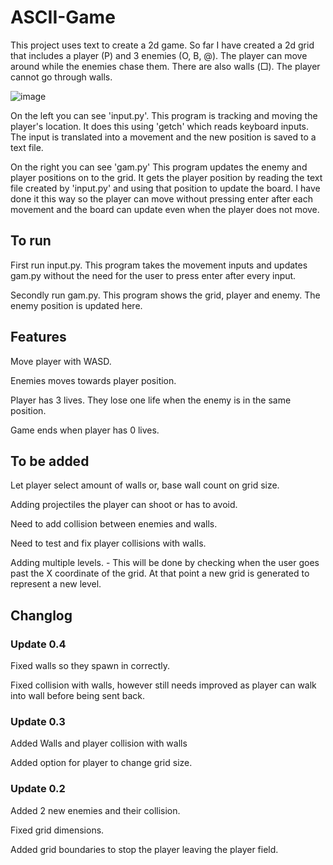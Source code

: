 # ASCII-Game
This project uses text to create a 2d game. So far I have created a 2d grid that includes a player (P) and 3 enemies (O, B, @). The player can move around while the enemies chase them. There are also walls (□). The player cannot go through walls.

![image](https://user-images.githubusercontent.com/67561957/221170215-dbd2dc61-2422-4499-b3d4-3553b78dd0e6.png)

On the left you can see 'input.py'. This program is tracking and moving the player's location. It does this using 'getch' which reads keyboard inputs. The input is translated into a movement and the new position is saved to a text file.

On the right you can see 'gam.py' This program updates the enemy and player positions on to the grid. It gets the player position by reading the text file created by 'input.py' and using that position to update the board. I have done it this way so the player can move without pressing enter after each movement and the board can update even when the player does not move.

## To run
First run input.py. This program takes the movement inputs and updates gam.py without the need for the user to press enter after every input.

Secondly run gam.py. This program shows the grid, player and enemy. The enemy position is updated here.

## Features
Move player with WASD.

Enemies moves towards player position.

Player has 3 lives. They lose one life when the enemy is in the same position.

Game ends when player has 0 lives.

## To be added
Let player select amount of walls or, base wall count on grid size.

Adding projectiles the player can shoot or has to avoid.

Need to add collision between enemies and walls.

Need to test and fix player collisions with walls.


Adding multiple levels. - This will be done by checking when the user goes past the X coordinate of the grid. At that point a new grid is generated to represent a new level.

## Changlog
### Update 0.4
Fixed walls so they spawn in correctly.

Fixed collision with walls, however still needs improved as player can walk into wall before being sent back.

### Update 0.3
Added Walls and player collision with walls

Added option for player to change grid size.

### Update 0.2
Added 2 new enemies and their collision.

Fixed grid dimensions.

Added grid boundaries to stop the player leaving the player field.
